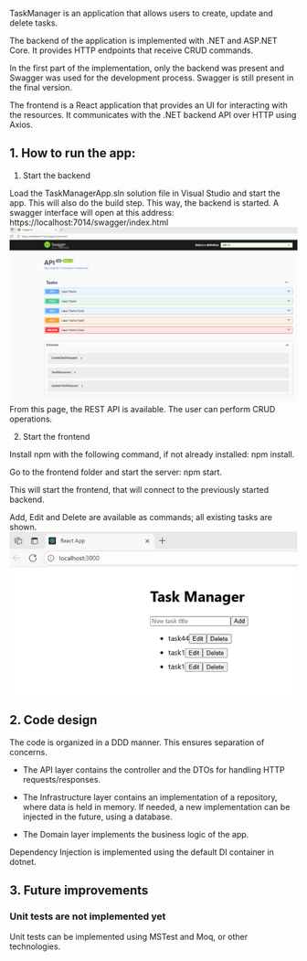 TaskManager is an application that allows users to create, update and delete tasks.

The backend of the application is implemented with .NET and ASP.NET Core.
It provides HTTP endpoints that receive CRUD commands.

In the first part of the implementation, only the backend was present and Swagger was used for the development process.
Swagger is still present in the final version.

The frontend is a React application that provides an UI for interacting with the resources. It communicates with the .NET backend API over HTTP using Axios.

## 1. How to run the app:
1. Start the backend

Load the TaskManagerApp.sln solution file in Visual Studio and start the app.
This will also do the build step. This way, the backend is started. 
A swagger interface will open at this address: https://localhost:7014/swagger/index.html
![Alt text](media/swagger.png)
From this page, the REST API is available. The user can perform CRUD operations.

2. Start the frontend

Install npm with the following command, if not already installed: npm install.

Go to the frontend folder and start the server: npm start.

This will start the frontend, that will connect to the previously started backend.

Add, Edit and Delete are available as commands; all existing tasks are shown.
![Alt text](media/frontend.png)


## 2. Code design
The code is organized in a DDD manner. This ensures separation of concerns.

* The API layer contains the controller and the DTOs for handling HTTP requests/responses.

* The Infrastructure layer contains an implementation of a repository, where data is held in memory. If needed, a new implementation can be injected in the future, using a database.

* The Domain layer implements the business logic of the app.

Dependency Injection is implemented using the default DI container in dotnet.

## 3. Future improvements
### Unit tests are not implemented yet
Unit tests can be implemented using MSTest and Moq, or other technologies.
